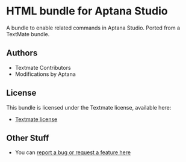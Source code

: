 # HTML bundle for Aptana Studio

A bundle to enable related commands in Aptana Studio. Ported from a TextMate bundle.

## Authors

* Textmate Contributors
* Modifications by Aptana

## License

This bundle is licensed under the Textmate license, available here:

* [Textmate license](http://svn.textmate.org/trunk/LICENSE)

## Other Stuff

* You can [report a bug or request a feature here](http://github.com/aptana/html.ruble/issues)